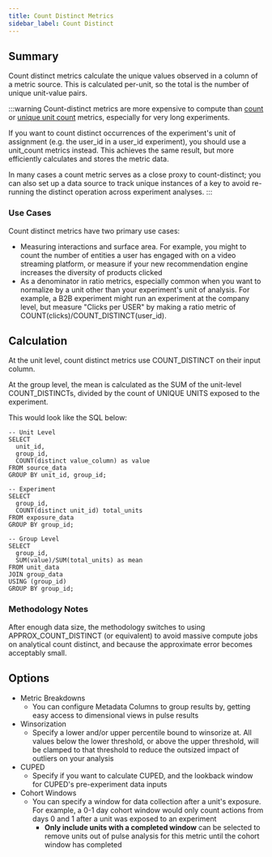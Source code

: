 ```yaml
---
title: Count Distinct Metrics
sidebar_label: Count Distinct
---
```


## Summary

Count distinct metrics calculate the unique values observed in a column of a metric source. This is calculated per-unit, so the total is the number of unique unit-value pairs.

:::warning
Count-distinct metrics are more expensive to compute than [count](./count) or [unique unit count](./unit-count-once) metrics, especially for very long experiments.

If you want to count distinct occurrences of the experiment's unit of assignment (e.g. the user_id in a user_id experiment), you should use a unit_count metrics instead. This achieves the same result, but more efficiently calculates and stores the metric data.

In many cases a count metric serves as a close proxy to count-distinct; you can also set up a data source to track unique instances of a key to avoid re-running the distinct operation across experiment analyses.
:::

### Use Cases

Count distinct metrics have two primary use cases:

- Measuring interactions and surface area. For example, you might to count the number of entities a user has engaged with on a video streaming platform, or measure if your new recommendation engine increases the diversity of products clicked
- As a denominator in ratio metrics, especially common when you want to normalize by a unit other than your experiment's unit of analysis. For example, a B2B experiment might run an experiment at the company level, but measure "Clicks per USER" by making a ratio metric of COUNT(clicks)/COUNT_DISTINCT(user_id).

## Calculation

At the unit level, count distinct metrics use COUNT_DISTINCT on their input column.

At the group level, the mean is calculated as the SUM of the unit-level COUNT_DISTINCTs, divided by the count of UNIQUE UNITS exposed to the experiment.

This would look like the SQL below:

```
-- Unit Level
SELECT
  unit_id,
  group_id,
  COUNT(distinct value_column) as value
FROM source_data
GROUP BY unit_id, group_id;

-- Experiment
SELECT
  group_id,
  COUNT(distinct unit_id) total_units
FROM exposure_data
GROUP BY group_id;

-- Group Level
SELECT
  group_id,
  SUM(value)/SUM(total_units) as mean
FROM unit_data
JOIN group_data
USING (group_id)
GROUP BY group_id;
```

### Methodology Notes

After enough data size, the methodology switches to using APPROX_COUNT_DISTINCT (or equivalent) to avoid massive compute jobs on analytical count distinct, and because the approximate error becomes acceptably small.

## Options

- Metric Breakdowns
  - You can configure Metadata Columns to group results by, getting easy access to dimensional views in pulse results
- Winsorization
  - Specify a lower and/or upper percentile bound to winsorize at. All values below the lower threshold, or above the upper threshold, will be clamped to that threshold to reduce the outsized impact of outliers on your analysis
- CUPED
  - Specify if you want to calculate CUPED, and the lookback window for CUPED's pre-experiment data inputs
- Cohort Windows
  - You can specify a window for data collection after a unit's exposure. For example, a 0-1 day cohort window would only count actions from days 0 and 1 after a unit was exposed to an experiment
    - **Only include units with a completed window** can be selected to remove units out of pulse analysis for this metric until the cohort window has completed
